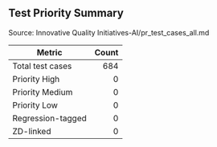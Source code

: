 ## Test Priority Summary

Source: Innovative Quality Initiatives-AI/pr_test_cases_all.md

| Metric | Count |
|---|---:|
| Total test cases | 684 |
| Priority High | 0 |
| Priority Medium | 0 |
| Priority Low | 0 |
| Regression-tagged | 0 |
| ZD-linked | 0 |